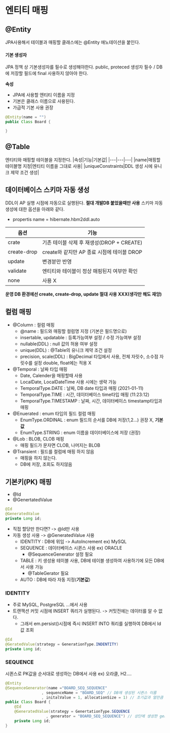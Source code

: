 # 엔티티 매핑 

## @Entity
JPA사용해서 테이블과 매핑할 클래스에는 @Entity 애노테이션을 붙인다. 

#### 기본 생성자
JPA 정책 상 기본생성자를 필수로 생성해야한다. 
public, proteced 생성자 필수 / DB에 저장할 필드에 final 사용하지 않아야 한다. 

__속성__
* JPA에 사용할 엔티티 이름을 지정 
* 기본은 클래스 이름으로 사용된다. 
* 가급적 기본 사용 권장
```java
@Entity(name = "")
public Class Board {

}
```

## @Table
엔티티와 매핑할 테이블을 지정한다. 
|속성|기능|기본값|
|---|---|---|
|name|매핑할 테이블명 지정|엔티티 이름을 그대로 사용|
|uniqueConstraints|DDL 생성 시에 유니크 제약 조건 생성|

## 데이터베이스 스키마 자동 생성
DDL이 AP 실행 시점에 자동으로 실행된다. 
__절대 개발DB 붙었을때만 사용__
스키마 자동 생성에 대한 옵션을 아래와 같다. 
* propertis name = hibernate.hbm2ddl.auto

|옵션|기능|
|---|---|
|crate|기존 테이블 삭제 후 재생성(DROP + CREATE)|
|create-drop|create와 같지만 AP 종료 시점에 테이블 DROP|
|update|변경분만 반영|
|validate|엔티티와 테이블이 정상 매핑된지 여부만 확인|
|none|사용 X|

__운영 DB 환경에선 create, create-drop, update 절대 사용 XXX(생각만 해도 재앙)__

## 컬럼 매핑 
* @Column : 컬럼 매핑 
    * @name : 필드와 매핑할 컬럼명 지정 (기본은 필드명으로)
    * insertable, updatable : 등록가능여부 설정 / 수정 가능여부 설정
    * nullable(DDL) : null 값의 허용 여부 설정 
    * unique(DDL) : @Table의 유니크 제약 조건 설정 
    * precision, scale(DDL) : BigDecimal 타입에서 사용, 전체 자릿수, 소수점 자릿수를 설정 double, float에는 적용 X
* @Temporal : 날짜 타입 매핑 
    * Date, Calender을 매핑할때 사용
    * LocalDate, LocalDateTime 사용 시에는 생략 가능
    * TemporalType.DATE : 날짜, DB date 타입과 매핑 (2021-01-11)
    * TemporalType.TIME : 시간, 데이터베이스 time타입 매핑 (11:23:12)
    * TemporalType.TIMESTAMP : 날짜, 시간, 데이터베이스 timestamp타입과 매핑
* @Enuerated : enum 타입의 필드 컬럼 매핑 
    * EnumType.ORDINAL : enum 필드의 순서를 DB에 저장(1,2...) 권장 X, __기본값__
    * EnumType.STRING : enum 이름을 데이터베이스에 저장 (권장)
* @Lob : BLOB, CLOB 매핑 
    * 매핑 필드가 문자면 CLOB, 나머지는 BLOB
* @Transient : 필드를 컬럼에 매핑 하지 않음
    * 매핑을 하지 않는다. 
    * DB에 저장, 조회도 하지않음 

## 기본키(PK) 매핑
* @Id
* @GenertatedValue
```java
@Id
@GeneratedValue
private Long id;
```

* 직접 할당만 한다면? -> @Id만 사용
* 자동 생성 사용 -> @GeneratedValue 사용
    * IDENTITY : DB에 위임 -> AutoIncrement ex) MySQL
    * SEQUENCE : 데이터베이스 시퀸스 사용 ex) ORACLE
        * @SequenceGenerator 설정 필요
    * TABLE : 키 생성용 테이블 사용, DB에 테이블 생성하여 사용하기에 모든 DB에서 사용 가능  
        * @TableGerator 필요
    * AUTO : DB에 따라 자동 지정(__기본값__)

### IDENTITY
* 주로 MySQL, PostgreSQL ...에서 사용 
* 트랜잭션 커밋 시점에 INSERT 쿼리가 실행된다. -> 커밋전에는 데이터를 알 수 없다. 
    * 그래서 em.persist()시점에 즉시 INSERT INTO 쿼리를 실행하여 DB에서 Id값 조회
```java
@Id
@GeratedValue(strategy = GenerationType.INDENTITY)
private Long id;
```

### SEQUENCE
시퀸스로 PK값을 순서대로 생성하는 DB에서 사용 
ex) 오라클, H2....

```java
@Entity
@SequenceGenerator(name ="BOARD_SEQ_SEQUENCE"
                , sequenceName = "BOARD_SEQ" // DB에 생성된 시퀸스 이름 
                , initalValue = 1, allocationSize = 1) // 초기값과 얼만큼 증가할지
public Class Board {
    @Id
    @GeneratedValue(strategy = GenertationType.SEQUENCE
                  , generator = "BOARD_SEQ_SEQUENCE") // 상단에 생성한 generator 와 매핑 
    private Long id;
}

```